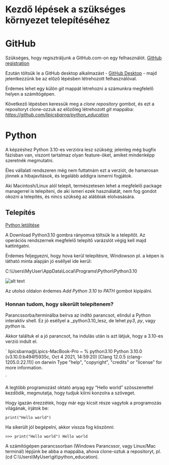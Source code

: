  # Kezdő lépések a szükséges környezet telepítéséhez




# GitHub

Szükséges, hogy regisztráljunk a GitHub.com-on egy felhasználót.
[GitHub registration](https://github.com/join)



Ezután töltsük le a GitHub desktop alkalmazást -
[GitHub Desktop](https://desktop.github.com/) - 
majd jelentkezzünk be az előző lépésben létrehozott felhasználóval.


Érdemes lehet egy külön _git_ mappát létrehozni a számunkra megfelelő helyen a számítógépen.


Következő lépésben keressük meg a _clone repository_ gombot, és 
ezt a repositoryt clone-ozzuk az előzőleg létrehozott _git_ mappába: _https://github.com/lipicsbarna/python_education_




# Python


A képzéshez Python 3.10-es verzióra lesz szükség; jelenleg még bugfix fázisban van, viszont tartalmaz olyan feature-öket, amiket mindenképp szeretnék megmutatni.


Éles vállalati rendszeren még nem futtatnám ezt a verziót, de hamarosan jönnek a hibajavítások, és legalább addigra ismerni fogjátok.




Aki Macintosh/Linux alól telepít, természetesen lehet a megfelelő package managerrel is telepíteni, de aki ismeri ezek használatát, nem fog gondot okozni a telepítés, és nincs szükség az alábbiak elolvasására.




## Telepítés


[Python letöltése](https://www.python.org/downloads/)

A Download Python3.10 gombra rányomva töltsük le a telepítőt. Az operációs rendszernek megfelelő telepítő varázslót végig kell majd kattintgatni.

Érdemes feljegyezni, hogy hova kerül telepítésre, 
Windowson pl. a képen is látható minta alapján jó eséllyel ide kerül:

C:\Users\MyUser\AppData\Local\Programs\Python\Python3.10

![alt text](https://docs.python.org/3/_images/win_installer.png)

Az utolsó oldalon érdemes _Add Python 3.10 to PATH_ gombot kipipálni.




### Honnan tudom, hogy sikerült telepítenem?
Parancssorba/terminálba beírva az indító parancsot, elindul a Python interaktív shell.
Ez jó eséllyel a _python3.10_lesz, de lehet _py3_, _py_, vagy _python_ is.

Akkor találtuk el a jó parancsot, ha indulás után is azt látjuk, hogy a 3.10-es verzió indult el.




`
lipicsbarna@Lipics-MacBook-Pro ~ % python3.10
Python 3.10.0 (v3.10.0:b494f5935c, Oct  4 2021, 14:59:20) [Clang 12.0.5 (clang-1205.0.22.11)] on darwin
Type "help", "copyright", "credits" or "license" for more information.
>>>
`




A legtöbb programozást oktató anyag egy “Hello world” szösszenettel kezdődik, megmutatja, hogy tudjuk kiírni konzolra a szöveget.

Hogy igazán érezzétek, hogy már egy kicsit része vagytok a programozás világának, írjátok be:


`print("Hello world")`


Ha sikerült jól begépelni, akkor vissza fog köszönni:


`>>> print("Hello world")
Hello world`


A számítógépen parancssorban (Windows Parancssor, vagy Linux/Mac terminál) lépjünk be abba a mappába, 
ahova clone-oztuk a repositoryt, pl. (cd C:\Users\MyUser\git\python_education).